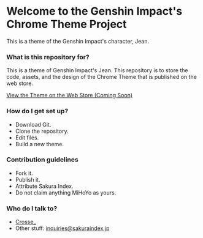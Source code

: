 # Welcome to the Genshin Impact's Chrome Theme Project #

This is a theme of the Genshin Impact's character, Jean.

### What is this repository for? ###

This is a theme of Genshin Impact's Jean. This repository is to store the code, assets, and the design of the Chrome Theme that is published on the web store.

[View the Theme on the Web Store (Coming Soon)](https://#)

### How do I get set up? ###

* Download Git.
* Clone the repository.
* Edit files.
* Build a new theme.

### Contribution guidelines ###

* Fork it.
* Publish it.
* Attribute Sakura Index.
* Do not claim anything MiHoYo as yours.

### Who do I talk to? ###

* [Crosse_](https://www.twitter.com/Crosse_)
* Other stuff: inquiries@sakuraindex.jp